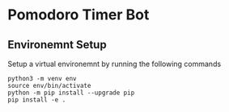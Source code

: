 # Pomodoro Timer Bot

## Environemnt Setup
Setup a virtual environemnt by running the following commands
````
python3 -m venv env
source env/bin/activate
python -m pip install --upgrade pip
pip install -e . 
````

